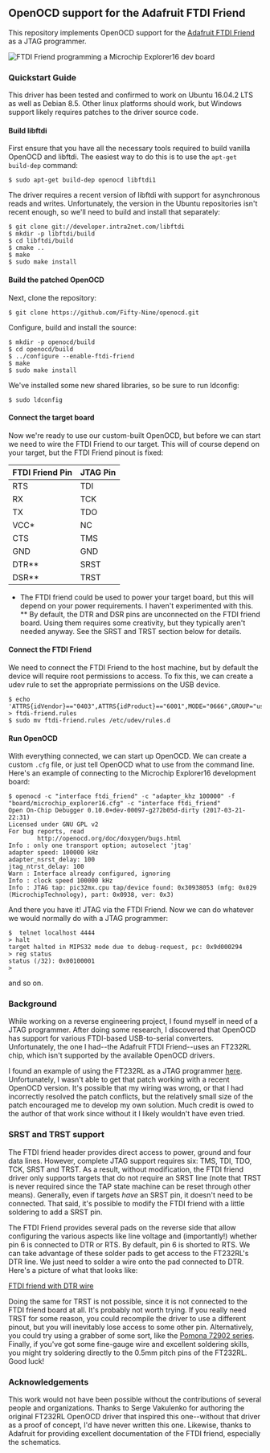 ## OpenOCD support for the Adafruit FTDI Friend ##

This repository implements OpenOCD support for the [Adafruit FTDI Friend](https://www.adafruit.com/product/284)
as a JTAG programmer.

![FTDI Friend programming a Microchip Explorer16 dev board](https://raw.githubusercontent.com/Fifty-Nine/openocd/gh-pages/images/dev-board.jpg)

### Quickstart Guide ###

This driver has been tested and confirmed to work on Ubuntu 16.04.2 LTS as
well as Debian 8.5. Other linux platforms should work, but Windows support
likely requires patches to the driver source code.

#### Build libftdi ####

First ensure that you have all the necessary tools required to build vanilla
OpenOCD and libftdi. The easiest way to do this is to use the `apt-get build-dep`
command:

```
$ sudo apt-get build-dep openocd libftdi1
```

The driver requires a recent version of libftdi with support for
asynchronous reads and writes. Unfortunately, the version in the
Ubuntu repositories isn't recent enough, so we'll need to build
and install that separately:

```
$ git clone git://developer.intra2net.com/libftdi
$ mkdir -p libftdi/build
$ cd libftdi/build
$ cmake ..
$ make
$ sudo make install
```

#### Build the patched OpenOCD ####

Next, clone the repository:

```
$ git clone https://github.com/Fifty-Nine/openocd.git
```

Configure, build and install the source:

```
$ mkdir -p openocd/build
$ cd openocd/build
$ ../configure --enable-ftdi-friend
$ make
$ sudo make install
```

We've installed some new shared libraries, so be sure to run ldconfig:

```
$ sudo ldconfig
```

#### Connect the target board ####

Now we're ready to use our custom-built OpenOCD, but before we can start we
need to wire the FTDI Friend to our target. This will of course depend on your
target, but the FTDI Friend pinout is fixed:

| FTDI Friend Pin | JTAG Pin |
| --------------- | -------- |
| RTS             | TDI      |
| RX              | TCK      |
| TX              | TDO      |
| VCC*            | NC       |
| CTS             | TMS      |
| GND             | GND      |
| DTR**           | SRST     |
| DSR**           | TRST     |

* The FTDI friend could be used to power your target board, but this will depend
on your power requirements. I haven't experimented with this.
** By default, the DTR and DSR pins are unconnected on the FTDI friend board. Using
them requires some creativity, but they typically aren't needed anyway. See the
SRST and TRST section below for details.

#### Connect the FTDI Friend ####

We need to connect the FTDI Friend to the host machine, but by default the device
will require root permissions to access. To fix this, we can create a udev rule
to set the appropriate permissions on the USB device.

```
$ echo 'ATTRS{idVendor}=="0403",ATTRS{idProduct}=="6001",MODE="0666",GROUP="users"' > ftdi-friend.rules
$ sudo mv ftdi-friend.rules /etc/udev/rules.d
```

#### Run OpenOCD ####

With everything connected, we can start up OpenOCD. We can create a custom `.cfg` file,
or just tell OpenOCD what to use from the command line. Here's an example of connecting
to the Microchip Explorer16 development board:

```
$ openocd -c "interface ftdi_friend" -c "adapter_khz 100000" -f "board/microchip_explorer16.cfg" -c "interface ftdi_friend"
Open On-Chip Debugger 0.10.0+dev-00097-g272b05d-dirty (2017-03-21-22:31)
Licensed under GNU GPL v2
For bug reports, read
        http://openocd.org/doc/doxygen/bugs.html
Info : only one transport option; autoselect 'jtag'
adapter speed: 100000 kHz
adapter_nsrst_delay: 100
jtag_ntrst_delay: 100
Warn : Interface already configured, ignoring
Info : clock speed 100000 kHz
Info : JTAG tap: pic32mx.cpu tap/device found: 0x30938053 (mfg: 0x029 (MicrochipTechnology), part: 0x0938, ver: 0x3)
```

And there you have it! JTAG via the FTDI Friend. Now we can do whatever we would normally do with a
JTAG programmer:

```
$  telnet localhost 4444
> halt
target halted in MIPS32 mode due to debug-request, pc: 0x9d000294
> reg status
status (/32): 0x00100001
>
```

and so on.

### Background ###

While working on a reverse engineering project, I found myself in need of
a JTAG programmer. After doing some research, I discovered that OpenOCD has
support for various FTDI-based USB-to-serial converters. Unfortunately, the one
I had--the Adafruit FTDI Friend--uses an FT232RL chip, which isn't supported
by the available OpenOCD drivers.

I found an example of using the FT232RL as a JTAG programmer [here](http://vak.ru/doku.php/proj/bitbang/bitbang-jtag).
Unfortunately, I wasn't able to get that patch working with a recent OpenOCD version.
It's possible that my wiring was wrong, or that I had incorrectly resolved the patch
conflicts, but the relatively small size of the patch encouraged me to develop my own
solution. Much credit is owed to the author of that work since without it I likely
wouldn't have even tried.

### SRST and TRST support ###

The FTDI friend header provides direct access to power, ground and four data lines. However,
complete JTAG support requires six: TMS, TDI, TDO, TCK, SRST and TRST. As a result, without
modification, the FTDI friend driver only supports targets that do not require an SRST line
(note that TRST is never required since the TAP state machine can be reset through other means).
Generally, even if targets *have* an SRST pin, it doesn't need to be connected. That said,
it's possible to modify the FTDI friend with a little soldering to add a SRST pin.

The FTDI Friend provides several pads on the reverse side that allow configuring the various
aspects like line voltage and (importantly!) whether pin 6 is connected to DTR or RTS. By
default, pin 6 is shorted to RTS. We can take advantage of these solder pads to get access to
the FT232RL's DTR line. We just need to solder a wire onto the pad connected to DTR. Here's
a picture of what that looks like:

[FTDI friend with DTR wire](https://raw.githubusercontent.com/Fifty-Nine/openocd/gh-pages/images/ftdi-srst.jpg)

Doing the same for TRST is not possible, since it is not connected to the FTDI friend board at
all. It's probably not worth trying. If you really need TRST for some reason, you could recompile
the driver to use a different pinout, but you will inevitably lose access to some other pin.
Alternatively, you could try using a grabber of some sort, like the [Pomona 72902 series](http://www.digikey.com/product-detail/en/pomona-electronics/72902-0/501-1172-ND/1196307).
Finally, if you've got some fine-gauge wire and excellent soldering skills, you might try soldering
directly to the 0.5mm pitch pins of the FT232RL. Good luck!

### Acknowledgements ###

This work would not have been possible without the contributions of several people and organizations.
Thanks to Serge Vakulenko for authoring the original FT232RL OpenOCD driver that inspired this
one--without that driver as a proof of concept, I'd have never written this one. Likewise, thanks
to Adafruit for providing excellent documentation of the FTDI friend, especially the schematics.


